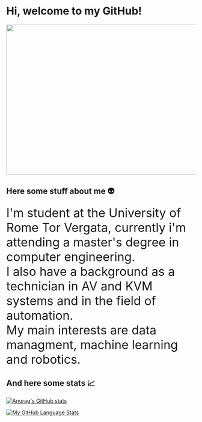<div align="left">
  <h1>Hi, welcome to my GitHub!</h1>
</div>

<div align="center">
  <img src="https://media.giphy.com/media/AQRapWCgC7dThyVEYb/giphy.gif" width="700" height="400"/>
</div>

## Here some stuff about me 👽
  <font size="6">I'm student at the University of Rome Tor Vergata, currently i'm attending a master's degree in computer engineering.\
    I also have a background as a technician in AV and KVM systems and in the field of automation.\
    My main interests are data managment, machine learning and robotics.</font>
## And here some stats 📈
[![Anurag's GitHub stats](https://github-readme-stats-sigma-five.vercel.app/api?username=matteo-conti-97&show_icons=true&theme=tokyonight)](https://github.com/anuraghazra/github-readme-stats)

[![My GitHub Language Stats](https://github-readme-stats-sigma-five.vercel.app/api/top-langs/?username=matteo-conti-97&theme=tokyonight&card_width=350)](https://github.com/anuraghazra/github-readme-stats)

